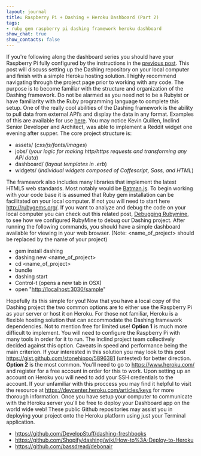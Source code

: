 ```yaml
---
layout: journal
title: Raspberry Pi + Dashing + Heroku Dashboard (Part 2)
tags: 
- ruby gem raspberry pi dashing framework heroku dashboard
show_chat: true
show_contacts: false
---
```


If you're following along the dashboard series you should have your Raspberry Pi fully configured by the instructions in the <a href="http://www.inclind.com/journal/development/raspberry-pi-dashingjs-heroku-dashboard-part-1/detail.htm">previous post</a>. This post will discuss setting up the Dashing repository on your local computer and finish with a simple Heroku hosting solution. I highly recommend navigating through the project page prior to working with any code. The purpose is to become familiar with the structure and organization of the Dashing framework. Do not be alarmed as you need not to be a Rubyist or have familiarity with the Ruby programming language to complete this setup. One of the really cool abilities of the Dashing framework is the ability to pull data from external API’s and display the data in any format. Examples of this are available for use <a href="https://github.com/Shopify/dashing/wiki/Additional-Widgets">here</a>. You may notice Kevin Quillen, Inclind Senior Developer and Architect, was able to implement a Reddit widget one evening after supper. The core project structure is: <ul> <li>assets/ (<em>css/js/fonts/images</em>)</li> <li>jobs/ (<em>your logic for making http/https requests and transforming any API data</em>)</li> <li>dashboard/ (<em>layout templates in .erb</em>)</li> <li>widgets/ (<em>individual widgets composed of Coffescript, Sass, and HTML</em>)</li> </ul> The framework also includes many libraries that implement the latest HTML5 web standards. Most notably would be <a href="https://www.google.com/url?sa=t&amp;rct=j&amp;q=&amp;esrc=s&amp;source=web&amp;cd=1&amp;cad=rja&amp;ved=0CC0QFjAA&amp;url=http%3A%2F%2Fbatmanjs.org%2F&amp;ei=A4ETUvi-EcWy4AOeuoH4BQ&amp;usg=AFQjCNEyF-AR8lyocoyWRuNPax31oXnFwg&amp;bvm=bv.50952593,d.dmg" target="_blank">Batman.js</a>. To begin working with your code base it is assumed that Ruby gem installation can be facilitated on your local computer. If not you will need to start here <a href="http://rubygems.org/">http://rubygems.org/</a>. If you want to analyze and debug the code on your local computer you can check out this related post, <a href="http://www.inclind.com/journal/development/rubymine-debugging-and-development/detail.htm">Debugging Rubymine</a>, to see how we configured RubyMine to debug our Dashing project. After running the following commands, you should have a simple dashboard available for viewing in your web browser. (Note: &lt;name_of_project&gt; should be replaced by the name of your project) <ul> <li>gem install dashing</li> <li>dashing new &lt;name_of_project&gt;</li> <li>cd &lt;name_of_project&gt;</li> <li>bundle</li> <li>dashing start</li> <li>Control-t (opens a new tab in OSX)</li> <li>open "<a href="http://localhost:3030/public">http://localhost:3030/sample</a>"</li> </ul> Hopefully its this simple for you! Now that you have a local copy of the Dashing project the two common options are to either use the Raspberry Pi as your server or host it on Heroku. For those not familiar, Heroku is a flexible hosting solution that can accommodate the Dashing framework dependencies. Not to mention free for limited use! <strong>Option 1</strong> is much more difficult to implement. You will need to configure the Raspberry Pi with many tools in order for it to run. The Inclind project team collectively decided against this option. Caveats in speed and performance being the main criterion. If your interested in this solution you may look to this post <a href="https://gist.github.com/stonehippo/5896381">https://gist.github.com/stonehippo/5896381</a> (untested) for better direction. <strong>Option 2</strong> is the most common. You’ll need to go to <a href="https://www.heroku.com/">https://www.heroku.com/</a> and register for a free account in order for this to work. Upon setting up an account on Heroku you will need to add your SSH credentials to the account. If your unfamiliar with this proccess you may find it helpful to visit the resource at <a href="https://devcenter.heroku.com/articles/keys">https://devcenter.heroku.com/articles/keys</a> for more thorough information. Once you have setup your computer to communicate with the Heroku server you'll be free to deploy your Dashboard app on the world wide web! These public Github repositories may assist you in deploying your project onto the Heroku platform using just your Terminal application. <ul> <li><a href="https://github.com/DevelopStuff/dashing-freshbooks">https://github.com/DevelopStuff/dashing-freshbooks</a></li> <li><a href="https://github.com/Shopify/dashing/wiki/How-to%3A-Deploy-to-Heroku">https://github.com/Shopify/dashing/wiki/How-to%3A-Deploy-to-Heroku</a></li> <li><a href="https://github.com/bassdread/debonair">https://github.com/bassdread/debonair</a></li> </ul>  